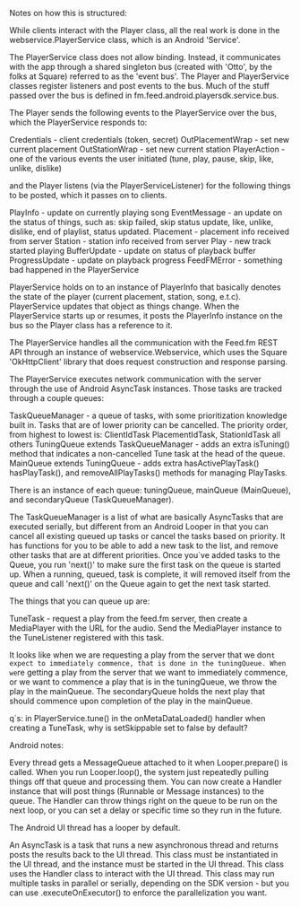 Notes on how this is structured:

While clients interact with the Player class, all the real work
is done in the webservice.PlayerService class, which is an
Android 'Service'.

The PlayerService class does not allow binding. Instead, it
communicates with the app through a shared singleton bus (created with
'Otto', by the folks at Square) referred to as the 'event bus'. 
The Player and PlayerService classes register listeners and
post events to the bus. Much of the stuff passed over the bus
is defined in fm.feed.android.playersdk.service.bus.

The Player sends the following events to the PlayerService
over the bus, which the PlayerService responds to:

  Credentials - client credentials (token, secret)
  OutPlacementWrap - set new current placement
  OutStationWrap - set new current station
  PlayerAction - one of the various events the user initiated 
                 (tune, play, pause, skip, like, unlike, dislike)

and the Player listens (via the PlayerServiceListener) for the
following things to be posted, which it passes on to clients.

  PlayInfo - update on currently playing song
  EventMessage - an update on the status of things, such as:
                skip failed, skip status update, like, unlike, dislike,
                end of playlist, status updated.
  Placement - placement info received from server
  Station - station info received from server
  Play - new track started playing
  BufferUpdate - update on status of playback buffer
  ProgressUpdate - update on playback progress
  FeedFMError - something bad happened in the PlayerService


PlayerService holds on to an instance of PlayerInfo that basically
denotes the state of the player (current placement, station, song, e.t.c).
PlayerService updates that object as things change.  When the PlayerService
starts up or resumes, it posts the PlayerInfo instance on the bus so the
Player class has a reference to it.

The PlayerService handles all the communication with the Feed.fm
REST API through an instance of webservice.Webservice, which uses
the Square 'OkHttpClient' library that does request construction
and response parsing.

The PlayerService executes network communication with the server
through the use of Android AsyncTask instances. Those tasks are
tracked through a couple queues:

  TaskQueueManager - a queue of tasks, with some
    prioritization knowledge built in. Tasks that are of lower
    priority can be cancelled. The priority order, from highest
    to lowest is:
      ClientIdTask
      PlacementIdTask, StationIdTask
      all others
  TuningQueue extends TaskQueueManager - adds an extra
    isTuning() method that indicates a non-cancelled Tune task at
    the head of the queue.
  MainQueue extends TuningQueue - adds extra hasActivePlayTask()
    hasPlayTask(), and removeAllPlayTasks() methods for managing
    PlayTasks.

There is an instance of each queue: tuningQueue, mainQueue (MainQueue),
and secondaryQueue (TaskQueueManager). 

The TaskQueueManager is a list of what are basically AsyncTasks
that are executed serially, but different from an Android Looper
in that you can cancel all existing queued up tasks or cancel
the tasks based on priority. It has functions for you to be able
to add a new task to the list, and
remove other tasks that are at different priorities. Once you`ve 
added tasks to the Queue, you run 'next()' to make sure the first
task on the queue is started up. When a running, queued, task
is complete, it will removed itself from the queue and call 'next()'
on the Queue again to get the next task started.

The things that you can queue up are:

TuneTask - request a play from the feed.fm server, then create
  a MediaPlayer with the URL for the audio. Send the MediaPlayer
  instance to the TuneListener registered with this task.



It looks like when we are requesting a play from the server that
we don`t expect to immediately
commence, that is done in the tuningQueue. When we`re getting a play from
the server that we want to immediately commence, or we want to commence
a play that is in the tuningQueue, we throw the play in the mainQueue.
The secondaryQueue holds the next play that should commence upon
completion of the play in the mainQueue.



q`s:
  in PlayerService.tune() in the onMetaDataLoaded() handler
  when creating a TuneTask, why is setSkippable set to false by default?

Android notes:

Every thread gets a MessageQueue attached to it when Looper.prepare()
is called. When you run Looper.loop(), the system just repeatedly pulling
things off that queue and processing them. You can now create a
Handler instance that will post things (Runnable or Message instances)
to the queue. The Handler can throw things right on the queue to
be run on the next loop, or you can set a delay or specific time
so they run in the future.

The Android UI thread has a looper by default.

An AsyncTask is a task that runs a new asynchronous thread and
returns posts the results back to the UI thread. This class must be
instantiated in the UI thread, and the instance must be started 
in the UI thread. This class uses the Handler class to interact
with the UI thread. This class may run multiple tasks in parallel
or serially, depending on the SDK version - but you can use
.executeOnExecutor() to enforce the parallelization you want.


